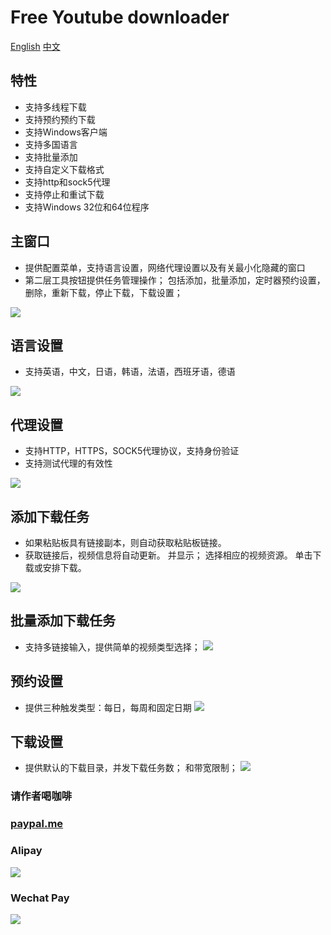 # Free Youtube downloader

[English](./README.md)
[中文](./README_ZH_CN.md) 

## 特性

- 支持多线程下载
- 支持预约预约下载
- 支持Windows客户端
- 支持多国语言
- 支持批量添加
- 支持自定义下载格式
- 支持http和sock5代理
- 支持停止和重试下载
- 支持Windows 32位和64位程序


## 主窗口
- 提供配置菜单，支持语言设置，网络代理设置以及有关最小化隐藏的窗口
- 第二层工具按钮提供任务管理操作； 包括添加，批量添加，定时器预约设置，删除，重新下载，停止下载，下载设置；

![](./docs/001.PNG)

## 语言设置
- 支持英语，中文，日语，韩语，法语，西班牙语，德语

![](./docs/002.png)

## 代理设置
- 支持HTTP，HTTPS，SOCK5代理协议，支持身份验证
- 支持测试代理的有效性

![](./docs/003.PNG)

## 添加下载任务
- 如果粘贴板具有链接副本，则自动获取粘贴板链接。
- 获取链接后，视频信息将自动更新。 并显示； 选择相应的视频资源。 单击下载或安排下载。

![](./docs/004.PNG)

## 批量添加下载任务
- 支持多链接输入，提供简单的视频类型选择；
![](./docs/005.PNG)

## 预约设置
- 提供三种触发类型：每日，每周和固定日期
![](./docs/006.PNG)

## 下载设置
- 提供默认的下载目录，并发下载任务数； 和带宽限制；
![](./docs/007.PNG)

### 请作者喝咖啡

### [paypal.me](https://paypal.me/lixiangyun)

### Alipay
![](./youtube_win/static/sponsor1.jpg)

### Wechat Pay 
![](./youtube_win/static/sponsor2.jpg)
